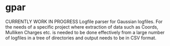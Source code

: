 # gpar
CURRENTLY WORK IN PROGRESS
Logfile parser for Gaussian logfiles. For the needs of a specific project where extraction of data such as Coords, Mulliken Charges etc. is needed to be done effectively from a large number of logfiles in a tree of directories and output needs to be in CSV format. 
